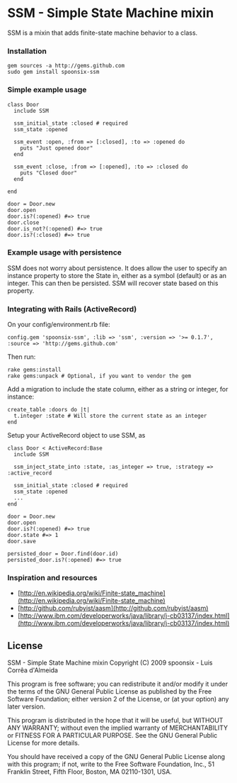# SSM - Simple State Machine mixin

SSM is a mixin that adds finite-state machine behavior to a class.

### Installation

    gem sources -a http://gems.github.com
    sudo gem install spoonsix-ssm

### Simple example usage

    class Door
      include SSM

      ssm_initial_state :closed # required
      ssm_state :opened

      ssm_event :open, :from => [:closed], :to => :opened do
        puts "Just opened door"
      end
  
      ssm_event :close, :from => [:opened], :to => :closed do
        puts "Closed door"
      end

    end

    door = Door.new
    door.open
    door.is?(:opened) #=> true
    door.close
    door.is_not?(:opened) #=> true
    door.is?(:closed) #=> true

### Example usage with persistence

SSM does not worry about persistence. It does allow the user to specify an instance property to store the State
in, either as a symbol (default) or as an integer. This can then be persisted. SSM will recover state based on this property.

### Integrating with Rails (ActiveRecord)

On your config/environment.rb file:

    config.gem 'spoonsix-ssm', :lib => 'ssm', :version => '>= 0.1.7', :source => 'http://gems.github.com'
    
Then run:

    rake gems:install
    rake gems:unpack # Optional, if you want to vendor the gem

Add a migration to include the state column, either as a string or integer, for instance:

    create_table :doors do |t|
      t.integer :state # Will store the current state as an integer
    end

Setup your ActiveRecord object to use SSM, as 

    class Door < ActiveRecord:Base
      include SSM

      ssm_inject_state_into :state, :as_integer => true, :strategy => :active_record

      ssm_initial_state :closed # required
      ssm_state :opened
      ...
    end

    door = Door.new
    door.open
    door.is?(:opened) #=> true
    door.state #=> 1
    door.save

    persisted_door = Door.find(door.id)
    persisted_door.is?(:opened) #=> true

### Inspiration and resources

* [http://en.wikipedia.org/wiki/Finite-state_machine](http://en.wikipedia.org/wiki/Finite-state_machine)
* [http://github.com/rubyist/aasm](http://github.com/rubyist/aasm)
* [http://www.ibm.com/developerworks/java/library/j-cb03137/index.html](http://www.ibm.com/developerworks/java/library/j-cb03137/index.html)

## License

SSM - Simple State Machine mixin
Copyright (C) 2009 spoonsix - Luis Corrêa d'Almeida

This program is free software; you can redistribute it and/or
modify it under the terms of the GNU General Public License
as published by the Free Software Foundation; either version 2
of the License, or (at your option) any later version.

This program is distributed in the hope that it will be useful,
but WITHOUT ANY WARRANTY; without even the implied warranty of
MERCHANTABILITY or FITNESS FOR A PARTICULAR PURPOSE.  See the
GNU General Public License for more details.

You should have received a copy of the GNU General Public License
along with this program; if not, write to the Free Software
Foundation, Inc., 51 Franklin Street, Fifth Floor, Boston, MA  02110-1301, USA.
